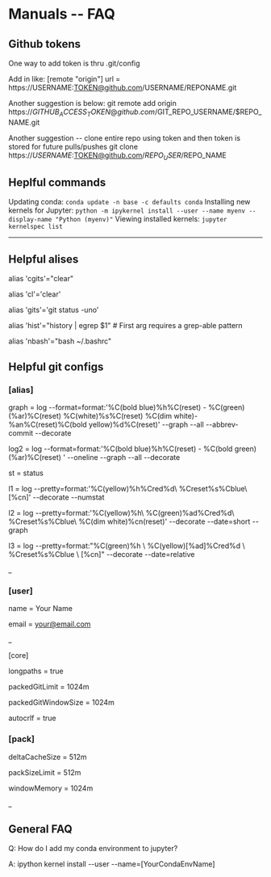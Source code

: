 # Manuals -- FAQ


## Github tokens
One way to add token is thru .git/config

Add in like:
[remote "origin"]
	url = https://USERNAME:TOKEN@github.com/USERNAME/REPONAME.git

Another suggestion is below:
git remote add origin https://$GITHUB_ACCESS_TOKEN@github.com/$GIT_REPO_USERNAME/$REPO_NAME.git

Another suggestion -- clone entire repo using token and then token is stored for future pulls/pushes
git clone https://$USERNAME:$TOKEN@github.com/$REPO_USER/$REPO_NAME

## Heplful commands

Updating conda: `conda update -n base -c defaults conda`
Installing new kernels for Jupyter: `python -m ipykernel install --user --name myenv --display-name "Python (myenv)"`
Viewing installed kernels: `jupyter kernelspec list`

---

## Helpful alises

alias 'cgits'="clear"

alias 'cl'='clear'

alias 'gits'='git status -uno'

alias 'hist'="history | egrep $1"  # First arg requires a grep-able pattern

alias 'nbash'="bash ~/.bashrc"



## Helpful git configs


### [alias]
graph = log --format=format:'%C(bold blue)%h%C(reset) - %C(green)(%ar)%C(reset) %C(white)%s%C(reset) %C(dim white)- %an%C(reset)%C(bold yellow)%d%C(reset)' --graph --all --abbrev-commit --decorate

log2 = log --format=format:'%C(bold blue)%h%C(reset) - %C(bold green)(%ar)%C(reset) ' --oneline --graph --all --decorate

st = status

l1 = log --pretty=format:'%C(yellow)%h%Cred%d\\ %Creset%s%Cblue\\ [%cn]' --decorate --numstat

l2 = log --pretty=format:'%C(yellow)%h\\ %C(green)%ad%Cred%d\\ %Creset%s%Cblue\\ %C(dim white)%cn(reset)' --decorate --date=short --graph

l3 = log --pretty=format:"%C(green)%h \\ %C(yellow)[%ad]%Cred%d \\ %Creset%s%Cblue \\ [%cn]" --decorate --date=relative

_

### [user]

name = Your Name

email = your@email.com

_

[core]

longpaths = true

packedGitLimit = 1024m

packedGitWindowSize = 1024m

autocrlf = true

### [pack]
deltaCacheSize = 512m

packSizeLimit = 512m

windowMemory = 1024m


_

## General FAQ

Q: How do I add my conda environment to jupyter?

A: ipython kernel install --user --name=[YourCondaEnvName]


